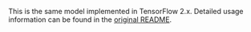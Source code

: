 This is the same model implemented in TensorFlow 2.x. Detailed usage information can be found in the [original README](../README.md).
